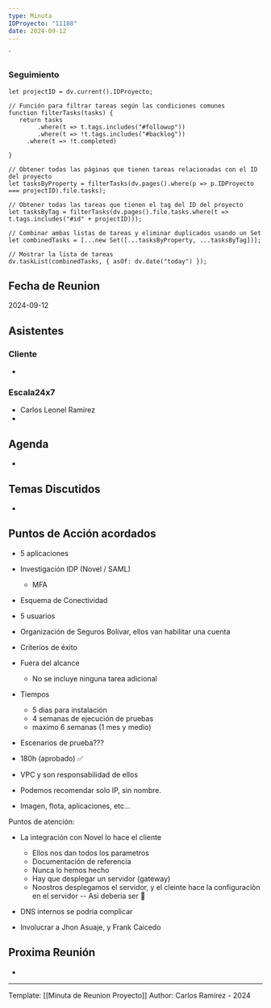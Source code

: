 ```yaml
---
type: Minuta
IDProyecto: "11188"
date: 2024-09-12
---
```

`

### Seguimiento

```dataviewjs
let projectID = dv.current().IDProyecto;

// Función para filtrar tareas según las condiciones comunes
function filterTasks(tasks) {
   return tasks
        .where(t => t.tags.includes("#followup"))
        .where(t => !t.tags.includes("#backlog"))
     .where(t => !t.completed)
        
}

// Obtener todas las páginas que tienen tareas relacionadas con el ID del proyecto
let tasksByProperty = filterTasks(dv.pages().where(p => p.IDProyecto === projectID).file.tasks);

// Obtener todas las tareas que tienen el tag del ID del proyecto
let tasksByTag = filterTasks(dv.pages().file.tasks.where(t => t.tags.includes("#id" + projectID)));

// Combinar ambas listas de tareas y eliminar duplicados usando un Set
let combinedTasks = [...new Set([...tasksByProperty, ...tasksByTag])];

// Mostrar la lista de tareas
dv.taskList(combinedTasks, { asOf: dv.date("today") });
 ```
## Fecha de Reunion
2024-09-12

## Asistentes

### Cliente
* 
### Escala24x7
- Carlos Leonel Ramírez
-  

## Agenda
* 
## Temas Discutidos
*  

## Puntos de Acción acordados
- 5 aplicaciones
- Investigación IDP (Novel / SAML)
	- MFA
- Esquema de Conectividad
- 5 usuarios
- Organización de Seguros Bolivar, ellos van habilitar una cuenta
- Criterios de éxito
- Fuera del alcance
	- No se incluye ninguna tarea adicional
- Tiempos 
	- 5 dias para instalación
	- 4 semanas de ejecución de pruebas
	- maximo 6 semanas (1 mes y medio)
- Escenarios de prueba???
- 180h (aprobado) ✅

- VPC y  son responsabilidad de ellos
- Podemos recomendar solo IP, sin nombre.
- Imagen, flota, aplicaciones, etc...



Puntos de atención:
- La integración con Novel lo hace el cliente
	- Ellos nos dan todos los parametros
	- Documentación de referencia
	- Nunca lo hemos hecho
	- Hay que desplegar un servidor (gateway)
	- Noostros desplegamos el servidor, y el cleinte hace la configuraciòn en el servidor -- Asì deberia ser 🚩
- DNS internos se podria complicar

- Involucrar a Jhon Asuaje, y Frank Caicedo




## Proxima Reunión
*   

---
Template: [[Minuta de Reunion Proyecto]]
Author: Carlos Ramírez - 2024
